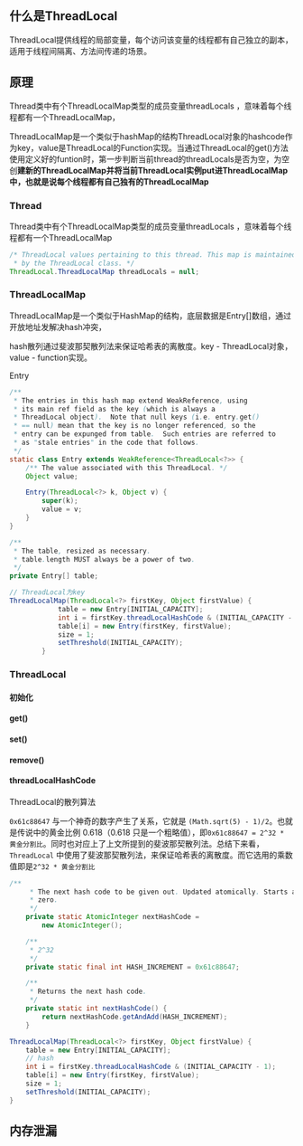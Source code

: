 ## 什么是ThreadLocal

ThreadLocal提供线程的局部变量，每个访问该变量的线程都有自己独立的副本，适用于线程间隔离、方法间传递的场景。



## 原理

Thread类中有个ThreadLocalMap类型的成员变量threadLocals ，意味着每个线程都有一个ThreadLocalMap，

ThreadLocalMap是一个类似于hashMap的结构ThreadLocal对象的hashcode作为key，value是ThreadLocal的Function实现。当通过ThreadLocal的get()方法使用定义好的funtion时，第一步判断当前thread的threadLocals是否为空，为空 创**建新的ThreadLocalMap并将当前ThreadLocal实例put进ThreadLocalMap中，也就是说每个线程都有自己独有的ThreadLocalMap**



### Thread

Thread类中有个ThreadLocalMap类型的成员变量threadLocals ，意味着每个线程都有一个ThreadLocalMap

```java
/* ThreadLocal values pertaining to this thread. This map is maintained
 * by the ThreadLocal class. */
ThreadLocal.ThreadLocalMap threadLocals = null;
```



### ThreadLocalMap

ThreadLocalMap是一个类似于HashMap的结构，底层数据是Entry[]数组，通过开放地址发解决hash冲突，

hash散列通过斐波那契散列法来保证哈希表的离散度。key - ThreadLocal对象，value - function实现。

Entry

```java
/**
 * The entries in this hash map extend WeakReference, using
 * its main ref field as the key (which is always a
 * ThreadLocal object).  Note that null keys (i.e. entry.get()
 * == null) mean that the key is no longer referenced, so the
 * entry can be expunged from table.  Such entries are referred to
 * as "stale entries" in the code that follows.
 */
static class Entry extends WeakReference<ThreadLocal<?>> {
    /** The value associated with this ThreadLocal. */
    Object value;

    Entry(ThreadLocal<?> k, Object v) {
        super(k);
        value = v;
    }
}

/**
 * The table, resized as necessary.
 * table.length MUST always be a power of two.
 */
private Entry[] table;

// ThreadLocal为key
ThreadLocalMap(ThreadLocal<?> firstKey, Object firstValue) {
            table = new Entry[INITIAL_CAPACITY];
            int i = firstKey.threadLocalHashCode & (INITIAL_CAPACITY - 1);
            table[i] = new Entry(firstKey, firstValue);
            size = 1;
            setThreshold(INITIAL_CAPACITY);
        }

```





### ThreadLocal

#### 初始化



#### get()

#### set()

#### remove()

#### threadLocalHashCode

ThreadLocal的散列算法

`0x61c88647` 与一个神奇的数字产生了关系，它就是 `(Math.sqrt(5) - 1)/2`。也就是传说中的黄金比例 0.618（0.618 只是一个粗略值），即`0x61c88647 = 2^32 * 黄金分割比`。同时也对应上了上文所提到的斐波那契散列法。总结下来看，`ThreadLocal` 中使用了斐波那契散列法，来保证哈希表的离散度。而它选用的乘数值即是`2^32 * 黄金分割比`

```java
/**
     * The next hash code to be given out. Updated atomically. Starts at
     * zero.
     */
    private static AtomicInteger nextHashCode =
        new AtomicInteger();

    /**
     * 2^32
     */
    private static final int HASH_INCREMENT = 0x61c88647;

    /**
     * Returns the next hash code.
     */
    private static int nextHashCode() {
        return nextHashCode.getAndAdd(HASH_INCREMENT);
    }

ThreadLocalMap(ThreadLocal<?> firstKey, Object firstValue) {
    table = new Entry[INITIAL_CAPACITY];
    // hash
    int i = firstKey.threadLocalHashCode & (INITIAL_CAPACITY - 1);
    table[i] = new Entry(firstKey, firstValue);
    size = 1;
    setThreshold(INITIAL_CAPACITY);
}
```

### 









## 内存泄漏